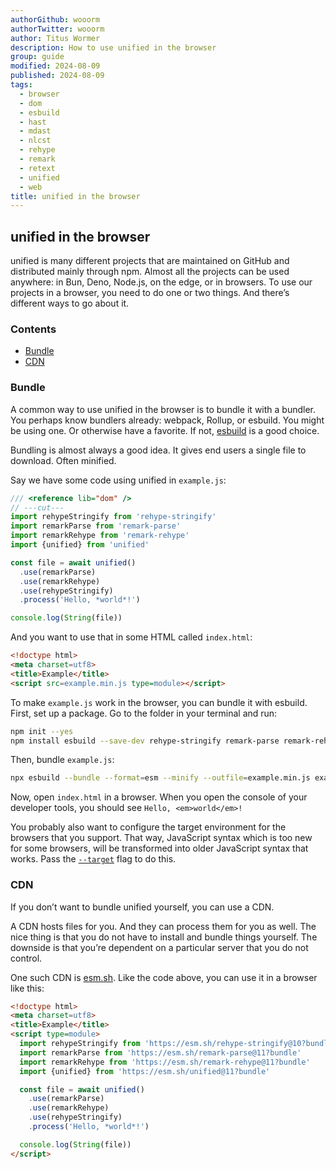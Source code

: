 ```yaml
---
authorGithub: wooorm
authorTwitter: wooorm
author: Titus Wormer
description: How to use unified in the browser
group: guide
modified: 2024-08-09
published: 2024-08-09
tags:
  - browser
  - dom
  - esbuild
  - hast
  - mdast
  - nlcst
  - rehype
  - remark
  - retext
  - unified
  - web
title: unified in the browser
---
```


## unified in the browser

unified is many different projects that are maintained on GitHub
and distributed mainly through npm.
Almost all the projects can be used anywhere: in Bun, Deno, Node.js,
on the edge, or in browsers.
To use our projects in a browser,
you need to do one or two things.
And there’s different ways to go about it.

### Contents

* [Bundle](#bundle)
* [CDN](#cdn)

### Bundle

A common way to use unified in the browser is to bundle it with a bundler.
You perhaps know bundlers already: webpack, Rollup, or esbuild.
You might be using one.
Or otherwise have a favorite.
If not,
[esbuild][] is a good choice.

Bundling is almost always a good idea.
It gives end users a single file to download.
Often minified.

Say we have some code using unified in `example.js`:

```js twoslash
/// <reference lib="dom" />
// ---cut---
import rehypeStringify from 'rehype-stringify'
import remarkParse from 'remark-parse'
import remarkRehype from 'remark-rehype'
import {unified} from 'unified'

const file = await unified()
  .use(remarkParse)
  .use(remarkRehype)
  .use(rehypeStringify)
  .process('Hello, *world*!')

console.log(String(file))
```

And you want to use that in some HTML called `index.html`:

```html
<!doctype html>
<meta charset=utf8>
<title>Example</title>
<script src=example.min.js type=module></script>
```

To make `example.js` work in the browser,
you can bundle it with esbuild.
First,
set up a package.
Go to the folder in your terminal and run:

```sh
npm init --yes
npm install esbuild --save-dev rehype-stringify remark-parse remark-rehype unified
```

Then, bundle `example.js`:

```sh
npx esbuild --bundle --format=esm --minify --outfile=example.min.js example.js
```

Now, open `index.html` in a browser.
When you open the console of your developer tools,
you should see `Hello, <em>world</em>!`

You probably also want to configure the target environment for the browsers
that you support.
That way,
JavaScript syntax which is too new for some browsers,
will be transformed into older JavaScript syntax that works.
Pass the [`--target`][esbuild-target] flag to do this.

### CDN

If you don’t want to bundle unified yourself,
you can use a CDN.

A CDN hosts files for you.
And they can process them for you as well.
The nice thing is that you do not have to install and bundle things yourself.
The downside is that you’re dependent on a particular server that you do not
control.

One such CDN is [esm.sh][esmsh].
Like the code above,
you can use it in a browser like this:

```html
<!doctype html>
<meta charset=utf8>
<title>Example</title>
<script type=module>
  import rehypeStringify from 'https://esm.sh/rehype-stringify@10?bundle'
  import remarkParse from 'https://esm.sh/remark-parse@11?bundle'
  import remarkRehype from 'https://esm.sh/remark-rehype@11?bundle'
  import {unified} from 'https://esm.sh/unified@11?bundle'

  const file = await unified()
    .use(remarkParse)
    .use(remarkRehype)
    .use(rehypeStringify)
    .process('Hello, *world*!')

  console.log(String(file))
</script>
```

[esbuild]: https://esbuild.github.io/

[esbuild-target]: https://esbuild.github.io/api/#target

[esmsh]: https://esm.sh/
